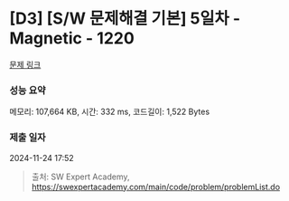 # [D3] [S/W 문제해결 기본] 5일차 - Magnetic - 1220 

[문제 링크](https://swexpertacademy.com/main/code/problem/problemDetail.do?contestProbId=AV14hwZqABsCFAYD) 

### 성능 요약

메모리: 107,664 KB, 시간: 332 ms, 코드길이: 1,522 Bytes

### 제출 일자

2024-11-24 17:52



> 출처: SW Expert Academy, https://swexpertacademy.com/main/code/problem/problemList.do
